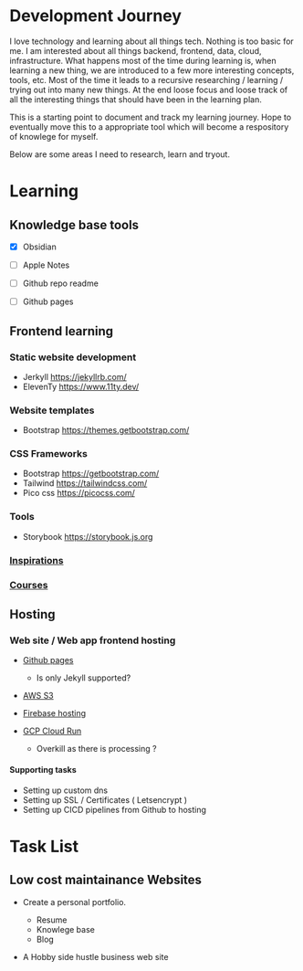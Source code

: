 # Development Journey

I love technology and learning about all things tech. Nothing is too basic for me. I am interested about all things backend, frontend, data, cloud, infrastructure. What happens most of the time during learning is, when learning a new thing, we are introduced to a few more interesting concepts, tools, etc. Most of the time it leads to a recursive researching / learning / trying out into many new things. At the end loose focus and loose track of all the interesting things that should have been in the learning plan. 

This is a starting point to document and track my learning journey. Hope to eventually move this to a appropriate tool which will become a respository of knowlege for myself. 

Below are some areas I need to research, learn and tryout.


# Learning
## Knowledge base tools
- [x] Obsidian
- [ ] Apple Notes
- [ ] Github repo readme
- [ ] Github pages


## Frontend learning

### Static website development
- Jerkyll https://jekyllrb.com/
- ElevenTy https://www.11ty.dev/

### Website templates
- Bootstrap https://themes.getbootstrap.com/


### CSS Frameworks
- Bootstrap https://getbootstrap.com/
- Tailwind https://tailwindcss.com/
- Pico css https://picocss.com/


### Tools
- Storybook https://storybook.js.org 

### [Inspirations](./Inspirations.md)

### [Courses](./courses.md)


## Hosting
### Web site / Web app frontend hosting
- [Github pages](https://pages.github.com)
  - Is only Jekyll supported?

- [AWS S3 ](https://docs.aws.amazon.com/AmazonS3/latest/userguide/WebsiteHosting.html)

- [Firebase hosting](https://firebase.google.com/docs/hosting)
- [GCP Cloud Run](https://cloud.google.com/run?hl=en)
  - Overkill as there is  processing ?

#### Supporting tasks
- Setting up custom dns
- Setting up SSL / Certificates  ( Letsencrypt )
- Setting up CICD pipelines from Github to hosting

 

 
# Task List

## Low cost maintainance Websites
- Create a personal portfolio.
  -  Resume
  -  Knowlege base
  -  Blog

- A Hobby side hustle business web site

  
